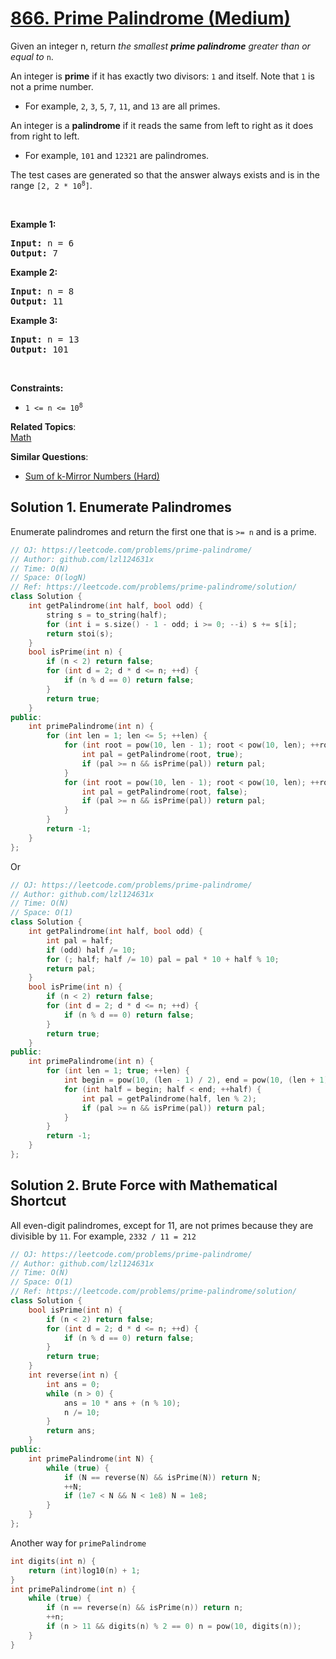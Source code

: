 # [866. Prime Palindrome (Medium)](https://leetcode.com/problems/prime-palindrome/)

<p>Given an integer n, return <em>the smallest <strong>prime palindrome</strong> greater than or equal to </em><code>n</code>.</p>

<p>An integer is <strong>prime</strong> if it has exactly two divisors: <code>1</code> and itself. Note that <code>1</code> is not a prime number.</p>

<ul>
	<li>For example, <code>2</code>, <code>3</code>, <code>5</code>, <code>7</code>, <code>11</code>, and <code>13</code> are all primes.</li>
</ul>

<p>An integer is a <strong>palindrome</strong> if it reads the same from left to right as it does from right to left.</p>

<ul>
	<li>For example, <code>101</code> and <code>12321</code> are palindromes.</li>
</ul>

<p>The test cases are generated so that the answer always exists and is in the range <code>[2, 2 * 10<sup>8</sup>]</code>.</p>

<p>&nbsp;</p>
<p><strong>Example 1:</strong></p>
<pre><strong>Input:</strong> n = 6
<strong>Output:</strong> 7
</pre><p><strong>Example 2:</strong></p>
<pre><strong>Input:</strong> n = 8
<strong>Output:</strong> 11
</pre><p><strong>Example 3:</strong></p>
<pre><strong>Input:</strong> n = 13
<strong>Output:</strong> 101
</pre>
<p>&nbsp;</p>
<p><strong>Constraints:</strong></p>

<ul>
	<li><code>1 &lt;= n &lt;= 10<sup>8</sup></code></li>
</ul>


**Related Topics**:  
[Math](https://leetcode.com/tag/math/)

**Similar Questions**:
* [Sum of k-Mirror Numbers (Hard)](https://leetcode.com/problems/sum-of-k-mirror-numbers/)

## Solution 1. Enumerate Palindromes

Enumerate palindromes and return the first one that is `>= n` and is a prime.

```cpp
// OJ: https://leetcode.com/problems/prime-palindrome/
// Author: github.com/lzl124631x
// Time: O(N)
// Space: O(logN)
// Ref: https://leetcode.com/problems/prime-palindrome/solution/
class Solution {
    int getPalindrome(int half, bool odd) {
        string s = to_string(half);
        for (int i = s.size() - 1 - odd; i >= 0; --i) s += s[i];
        return stoi(s);
    }
    bool isPrime(int n) {
        if (n < 2) return false;
        for (int d = 2; d * d <= n; ++d) {
            if (n % d == 0) return false;
        }
        return true;
    }
public:
    int primePalindrome(int n) {
        for (int len = 1; len <= 5; ++len) {
            for (int root = pow(10, len - 1); root < pow(10, len); ++root) { // Enumerate odd-length palindromes
                int pal = getPalindrome(root, true);
                if (pal >= n && isPrime(pal)) return pal;
            }
            for (int root = pow(10, len - 1); root < pow(10, len); ++root) { // Enumerate even-length palindromes
                int pal = getPalindrome(root, false);
                if (pal >= n && isPrime(pal)) return pal;
            }
        }
        return -1;
    }
};
```

Or

```cpp
// OJ: https://leetcode.com/problems/prime-palindrome/
// Author: github.com/lzl124631x
// Time: O(N)
// Space: O(1)
class Solution {
    int getPalindrome(int half, bool odd) {
        int pal = half;
        if (odd) half /= 10;
        for (; half; half /= 10) pal = pal * 10 + half % 10;
        return pal;
    }
    bool isPrime(int n) {
        if (n < 2) return false;
        for (int d = 2; d * d <= n; ++d) {
            if (n % d == 0) return false;
        }
        return true;
    }
public:
    int primePalindrome(int n) {
        for (int len = 1; true; ++len) {
            int begin = pow(10, (len - 1) / 2), end = pow(10, (len + 1) / 2);
            for (int half = begin; half < end; ++half) {
                int pal = getPalindrome(half, len % 2);
                if (pal >= n && isPrime(pal)) return pal;
            }
        }
        return -1;
    }
};
```

## Solution 2. Brute Force with Mathematical Shortcut

All even-digit palindromes, except for 11, are not primes because they are divisible by `11`. For example, `2332 / 11 = 212`

```cpp
// OJ: https://leetcode.com/problems/prime-palindrome/
// Author: github.com/lzl124631x
// Time: O(N)
// Space: O(1)
// Ref: https://leetcode.com/problems/prime-palindrome/solution/
class Solution {
    bool isPrime(int n) {
        if (n < 2) return false;
        for (int d = 2; d * d <= n; ++d) {
            if (n % d == 0) return false;
        }
        return true;
    }
    int reverse(int n) {
        int ans = 0;
        while (n > 0) {
            ans = 10 * ans + (n % 10);
            n /= 10;
        }
        return ans;
    }
public:
    int primePalindrome(int N) {
        while (true) {
            if (N == reverse(N) && isPrime(N)) return N;
            ++N;
            if (1e7 < N && N < 1e8) N = 1e8;
        }
    }
};
```

Another way for `primePalindrome`

```cpp
int digits(int n) {
    return (int)log10(n) + 1;
}
int primePalindrome(int n) {
    while (true) {
        if (n == reverse(n) && isPrime(n)) return n;
        ++n;
        if (n > 11 && digits(n) % 2 == 0) n = pow(10, digits(n));
    }
}
```